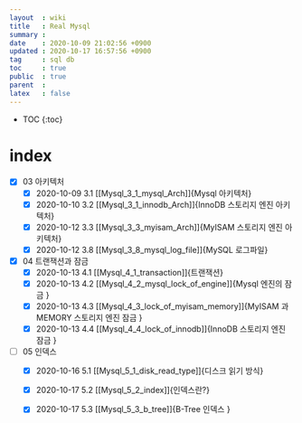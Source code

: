 ```yaml
---
layout  : wiki
title   : Real Mysql
summary : 
date    : 2020-10-09 21:02:56 +0900
updated : 2020-10-17 16:57:56 +0900
tag     : sql db 
toc     : true
public  : true
parent  : 
latex   : false
---
```

* TOC
{:toc}

# index
* [X] 03 아키텍처  
    * [X] 2020-10-09  3.1 [[Mysql_3_1_mysql_Arch]]{Mysql 아키텍처}
    * [X] 2020-10-10  3.2 [[Mysql_3_1_innodb_Arch]]{InnoDB 스토리지 엔진 아키텍처}
    * [X] 2020-10-12  3.3 [[Mysql_3_3_myisam_Arch]]{MyISAM 스토리지 엔진 아키텍처}
    * [X] 2020-10-12  3.8 [[Mysql_3_8_mysql_log_file]]{MySQL 로그파일}
* [X] 04 트랜잭션과 잠금  
    * [X] 2020-10-13  4.1 [[Mysql_4_1_transaction]]{트랜잭션}
    * [X] 2020-10-13  4.2 [[Mysql_4_2_mysql_lock_of_engine]]{Mysql 엔진의 잠금 }
    * [X] 2020-10-13  4.3 [[Mysql_4_3_lock_of_myisam_memory]]{MyISAM 과 MEMORY 스토리지 엔진 잠금 }
    * [X] 2020-10-13  4.4 [[Mysql_4_4_lock_of_innodb]]{InnoDB 스토리지 엔진 잠금 }
* [ ] 05 인덱스
    * [X] 2020-10-16  5.1 [[Mysql_5_1_disk_read_type]]{디스크 읽기 방식}
    * [X] 2020-10-17  5.2 [[Mysql_5_2_index]]{인덱스란?}
    * [X] 2020-10-17  5.3 [[Mysql_5_3_b_tree]]{B-Tree 인덱스 }

